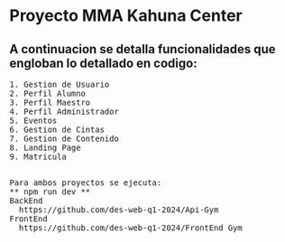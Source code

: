 # Proyecto MMA Kahuna Center
## A continuacion se detalla funcionalidades que engloban lo detallado en codigo:

<pre>
1. Gestion de Usuario
2. Perfil Alumno
3. Perfil Maestro
4. Perfil Administrador
5. Eventos
6. Gestion de Cintas
7. Gestion de Contenido
8. Landing Page
9. Matricula

</pre>


<pre>
Para ambos proyectos se ejecuta:
** npm run dev **
BackEnd
  https://github.com/des-web-q1-2024/Api-Gym
FrontEnd 
  https://github.com/des-web-q1-2024/FrontEnd_Gym
</pre>